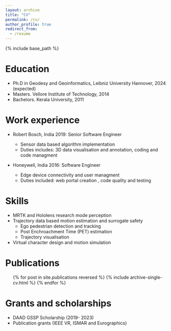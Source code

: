 ```yaml
---
layout: archive
title: "CV"
permalink: /cv/
author_profile: true
redirect_from:
  - /resume
---
```


{% include base_path %}

Education
======
* Ph.D in Geodesy and Geoinformatics, Leibniz University Hannover, 2024 (expected)
* Masters. Vellore Institute of Technology, 2014
* Bachelors. Kerala University, 2011

Work experience
======
* Robert Bosch, India 2019: Senior Software Engineer
  * Sensor data based algorithm implementation
  * Duties includes: 3D data visualisation and annotation, coding and code managment


* Honeywell, India  2016: Software Engineer
  * Edge device connectivity and user managment
  * Duties included: web portal creation , code quality and testing

  
Skills
======
* MRTK and Hololens research mode perception
* Trajectory data based motion estimation and surrogate safety
  * Ego pedestrian detection and tracking 
  * Post Enchroachment Time (PET) estimation
  * Trajectory visualisation 
* Virtual character design and motion simulation

Publications
======
  <ul>{% for post in site.publications reversed %}
    {% include archive-single-cv.html %}
  {% endfor %}</ul>
  
  
Grants and scholarships
======
* DAAD GSSP Scholarship (2019- 2023)
* Publication grants (IEEE VR, ISMAR and Eurographics) 
